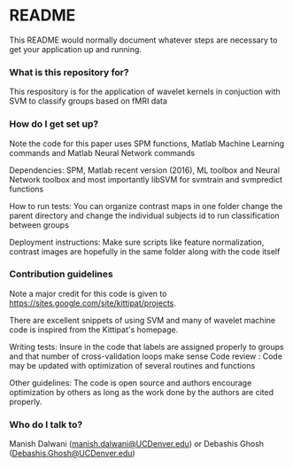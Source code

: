 # README #

This README would normally document whatever steps are necessary to get your application up and running.

### What is this repository for? ###

This respository is for the application of wavelet kernels in conjuction with SVM to classify groups based on fMRI data

### How do I get set up? ###

Note the code for this paper uses SPM functions, Matlab Machine Learning commands and Matlab Neural Network commands

Dependencies: SPM, Matlab recent version (2016), ML toolbox and Neural Network toolbox and most importantly libSVM for svmtrain and svmpredict functions 

How to run tests: You can organize contrast maps in one folder change the parent directory and change the individual subjects id to run classification between groups

Deployment instructions: Make sure scripts like feature normalization, contrast images are hopefully in the same folder along with the code itself

### Contribution guidelines ###

Note a major credit for this code is given to https://sites.google.com/site/kittipat/projects. 

There are excellent snippets of using SVM and many of wavelet machine code is inspired from the Kittipat's homepage. 

Writing tests: Insure in the code that labels are assigned properly to groups and that number of cross-validation loops make sense Code review : Code may be updated with optimization of several routines and functions  

Other guidelines: The code is open source and authors encourage optimization by others as long as the work done by the authors are cited properly.

### Who do I talk to? ###

Manish Dalwani (manish.dalwani@UCDenver.edu) or Debashis Ghosh (Debashis.Ghosh@UCDenver.edu) 
